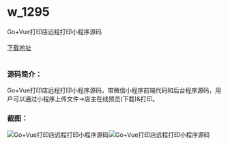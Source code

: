 # w_1295
Go+Vue打印店远程打印小程序源码
<br/></br>
[下载地址](https://www.uuid2.com/1295.html "下载地址")
<br/></br>
<h3>源码简介：</h3>
<p>Go+Vue打印店远程打印小程序源码，带微信小程序前端代码和后台程序源码，用户可以通过小程序上传文件→店主在线预览(下载)&打印。<p>
<h3>截图：</h3>
<img src="https://www.uuid2.com/wp-content/uploads/img/202107/a0e0816128.jpg" alt="Go+Vue打印店远程打印小程序源码"><img src="https://www.uuid2.com/wp-content/uploads/img/202107/e294368865.jpg" alt="Go+Vue打印店远程打印小程序源码">

